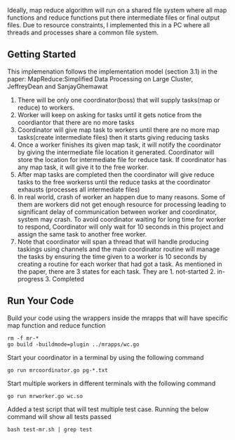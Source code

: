 Ideally, map reduce algorithm will run on a shared file system where all map functions and reduce functions put there intermediate files or final output files. Due to resource constraints, I implemented this in a PC where all threads and processes share a common file system. 

## Getting Started
This implemenation follows the implementation model (section 3.1) in the paper: MapReduce:Simplified Data Processing on Large Cluster, JeffreyDean and SanjayGhemawat

1. There will be only one coordinator(boss) that will supply tasks(map or reduce) to workers.
2. Worker will keep on asking for tasks until it gets notice from the coordiantor that there are no more tasks
3. Coordinator will give map task to workers until there are no more map tasks(create intermediate files) then it starts giving reducing tasks
4. Once a worker finishes its given map task, it will notify the coordinator by giving the intermediate file location it generated. Coordinator will store the location for intermediate file for reduce task. If coordinator has any map task, it will give it to the free worker. 
5. After map tasks are completed then the coordinator will give reduce tasks to the free workerss until the reduce tasks at the coordinator exhausts (processes all intermediate files)
6. In real world, crash of worker an happen due to many reasons. Some of them are workers did not get enough resource for processing leading to significant delay of communication between worker and coordinator, system may crash. To avoid coordinator waiting for long time for worker to respond, Coordinator will only wait for 10 seconds in this project and assign the same task to another free worker.
7. Note that coordinator will span a thread that will handle producing taskings using channels and the main coordinator routine will manage the tasks by ensuring the time given to a worker is 10 seconds by creating a routine for each worker that had got a task. As mentioned in the paper, there are 3 states for each task. They are 1. not-started 2. in-progress 3. Completed

## Run Your Code
Build your code using the wrappers inside the mrapps that will have specific map function and reduce function
```
rm -f mr-*
go build -buildmode=plugin ../mrapps/wc.go 
```
Start your coordinator in a terminal by using the following command
```
go run mrcoordinator.go pg-*.txt
```
Start multiple workers in different terminals with the following command
```
go run mrworker.go wc.so
```
Added a test script that will test multiple test case. Running the below command will show all tests passed
```
bash test-mr.sh | grep test
```